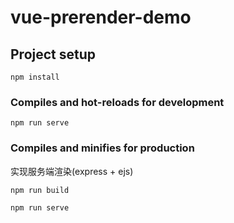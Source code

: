 # vue-prerender-demo

## Project setup
```
npm install
```

### Compiles and hot-reloads for development
```
npm run serve
```

### Compiles and minifies for production

实现服务端渲染(express + ejs)

```
npm run build

npm run serve
```
